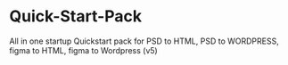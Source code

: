 # Quick-Start-Pack

All in one startup Quickstart pack for PSD to HTML, PSD to WORDPRESS, figma to HTML, figma to Wordpress (v5)


